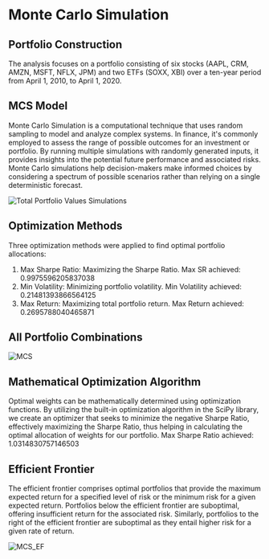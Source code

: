 # Monte Carlo Simulation

## Portfolio Construction
The analysis focuses on a portfolio consisting of six stocks (AAPL, CRM, AMZN, MSFT, NFLX, JPM) and two ETFs (SOXX, XBI) over a ten-year period from April 1, 2010, to April 1, 2020.

## MCS Model
Monte Carlo Simulation is a computational technique that uses random sampling to model and analyze complex systems. In finance, it's commonly employed to assess the range of possible outcomes for an investment or portfolio. By running multiple simulations with randomly generated inputs, it provides insights into the potential future performance and associated risks. Monte Carlo simulations help decision-makers make informed choices by considering a spectrum of possible scenarios rather than relying on a single deterministic forecast.

![Total Portfolio Values Simulations](https://github.com/suti333/Monte-Carlo-Simulation/assets/97738816/3b80a4d0-482b-4bc9-99d0-e8af585a1ab7)

## Optimization Methods
Three optimization methods were applied to find optimal portfolio allocations:
1. Max Sharpe Ratio: Maximizing the Sharpe Ratio.
   Max SR achieved: 0.9975596205837038
2. Min Volatility: Minimizing portfolio volatility.
   Min Volatility achieved: 0.21481393866564125
3. Max Return: Maximizing total portfolio return.
   Max Return achieved: 0.2695788040465871 

## All Portfolio Combinations
![MCS](https://github.com/suti333/Monte-Carlo-Simulation/assets/97738816/94a8e6ea-3fc0-421d-a238-d8217b878205)

## Mathematical Optimization Algorithm
Optimal weights can be mathematically determined using optimization functions. By utilizing the built-in optimization algorithm in the SciPy library, we create an optimizer that seeks to minimize the negative Sharpe Ratio, effectively maximizing the Sharpe Ratio, thus helping in calculating the optimal allocation of weights for our portfolio.
Max Sharpe Ratio achieved: 1.0314830757146503

## Efficient Frontier
The efficient frontier comprises optimal portfolios that provide the maximum expected return for a specified level of risk or the minimum risk for a given expected return. Portfolios below the efficient frontier are suboptimal, offering insufficient return for the associated risk. Similarly, portfolios to the right of the efficient frontier are suboptimal as they entail higher risk for a given rate of return.

![MCS_EF](https://github.com/suti333/Monte-Carlo-Simulation/assets/97738816/69960126-2343-428a-8fea-c0c93c242390)


